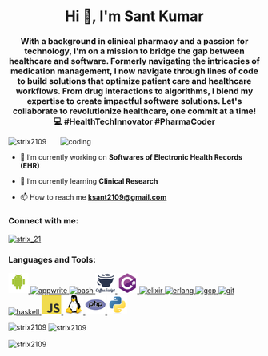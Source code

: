 <h1 align="center">Hi 👋, I'm Sant Kumar</h1>
<h3 align="center">With a background in clinical pharmacy and a passion for technology, I'm on a mission to bridge the gap between healthcare and software. Formerly navigating the intricacies of medication management, I now navigate through lines of code to build solutions that optimize patient care and healthcare workflows. From drug interactions to algorithms, I blend my expertise to create impactful software solutions. Let's collaborate to revolutionize healthcare, one commit at a time! 💻 #HealthTechInnovator #PharmaCoder</h3>

<img align="right" alt="coding" width="400" src="https://blogger.googleusercontent.com/img/b/R29vZ2xl/AVvXsEhKDMKPZrz8NrI2GXWZ8Cjrax1l01wSUJUOYII0GxCWpIuh4W2Vekoeve8-YWdajYaesoVUQbHqLMFEyfYPFfdCt9RuyPPi0by5mLsphiUDtE1nXhUHtBrQZKKGoYgVMHKOMkRyPOhL9d_C7fNspHUaR3p94WIFDgw2bU9KUg0a1xatI-pnssudJuxlOeg/s320/giff.gif">

<p align="left"> <img src="https://komarev.com/ghpvc/?username=strix2109&label=Profile%20views&color=0e75b6&style=flat" alt="strix2109" /> </p>

- 🔭 I’m currently working on **Softwares of Electronic Health Records (EHR)**

- 🌱 I’m currently learning **Clinical Research**

- 📫 How to reach me **ksant2109@gmail.com**

<h3 align="left">Connect with me:</h3>
<p align="left">
<a href="https://instagram.com/strix_21" target="blank"><img align="center" src="https://raw.githubusercontent.com/rahuldkjain/github-profile-readme-generator/master/src/images/icons/Social/instagram.svg" alt="strix_21" height="30" width="40" /></a>
</p>

<h3 align="left">Languages and Tools:</h3>
<p align="left"> <a href="https://developer.android.com" target="_blank" rel="noreferrer"> <img src="https://raw.githubusercontent.com/devicons/devicon/master/icons/android/android-original-wordmark.svg" alt="android" width="40" height="40"/> </a> <a href="https://appwrite.io" target="_blank" rel="noreferrer"> <img src="https://www.vectorlogo.zone/logos/appwriteio/appwriteio-icon.svg" alt="appwrite" width="40" height="40"/> </a> <a href="https://www.gnu.org/software/bash/" target="_blank" rel="noreferrer"> <img src="https://www.vectorlogo.zone/logos/gnu_bash/gnu_bash-icon.svg" alt="bash" width="40" height="40"/> </a> <a href="https://offeescript.org" target="_blank" rel="noreferrer"> <img src="https://raw.githubusercontent.com/devicons/devicon/master/icons/coffeescript/coffeescript-original-wordmark.svg" alt="coffeescript" width="40" height="40"/> </a> <a href="https://www.w3schools.com/cs/" target="_blank" rel="noreferrer"> <img src="https://raw.githubusercontent.com/devicons/devicon/master/icons/csharp/csharp-original.svg" alt="csharp" width="40" height="40"/> </a> <a href="https://elixir-lang.org" target="_blank" rel="noreferrer"> <img src="https://www.vectorlogo.zone/logos/elixir-lang/elixir-lang-icon.svg" alt="elixir" width="40" height="40"/> </a> <a href="https://www.erlang.org/" target="_blank" rel="noreferrer"> <img src="https://www.vectorlogo.zone/logos/erlang/erlang-official.svg" alt="erlang" width="40" height="40"/> </a> <a href="https://cloud.google.com" target="_blank" rel="noreferrer"> <img src="https://www.vectorlogo.zone/logos/google_cloud/google_cloud-icon.svg" alt="gcp" width="40" height="40"/> </a> <a href="https://git-scm.com/" target="_blank" rel="noreferrer"> <img src="https://www.vectorlogo.zone/logos/git-scm/git-scm-icon.svg" alt="git" width="40" height="40"/> </a> <a href="https://www.haskell.org/" target="_blank" rel="noreferrer"> <img src="https://upload.wikimedia.org/wikipedia/commons/1/1c/Haskell-Logo.svg" alt="haskell" width="40" height="40"/> </a> <a href="https://developer.mozilla.org/en-US/docs/Web/JavaScript" target="_blank" rel="noreferrer"> <img src="https://raw.githubusercontent.com/devicons/devicon/master/icons/javascript/javascript-original.svg" alt="javascript" width="40" height="40"/> </a> <a href="https://www.linux.org/" target="_blank" rel="noreferrer"> <img src="https://raw.githubusercontent.com/devicons/devicon/master/icons/linux/linux-original.svg" alt="linux" width="40" height="40"/> </a> <a href="https://www.php.net" target="_blank" rel="noreferrer"> <img src="https://raw.githubusercontent.com/devicons/devicon/master/icons/php/php-original.svg" alt="php" width="40" height="40"/> </a> <a href="https://www.python.org" target="_blank" rel="noreferrer"> <img src="https://raw.githubusercontent.com/devicons/devicon/master/icons/python/python-original.svg" alt="python" width="40" height="40"/> </a> </p>

<p><img align="left" src="https://github-readme-stats.vercel.app/api/top-langs?username=strix2109&show_icons=true&locale=en&layout=compact" alt="strix2109" /></p>

<p>&nbsp;<img align="center" src="https://github-readme-stats.vercel.app/api?username=strix2109&show_icons=true&locale=en" alt="strix2109" /></p>

<p><img align="center" src="https://github-readme-streak-stats.herokuapp.com/?user=strix2109&" alt="strix2109" /></p>
